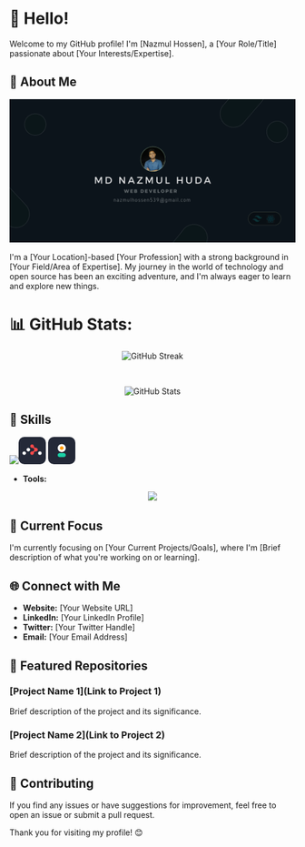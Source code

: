 # 👋 Hello!


Welcome to my GitHub profile! I'm [Nazmul Hossen], a [Your Role/Title] passionate about [Your Interests/Expertise].
## 🚀 About Me


![logo](images/Birthday%20(4).png)

I'm a [Your Location]-based [Your Profession] with a strong background in [Your Field/Area of Expertise]. My journey in the world of technology and open source has been an exciting adventure, and I'm always eager to learn and explore new things.



 # 📊 GitHub Stats:

<p align='center' href="https://git.io/streak-stats">
  <img src="https://github-readme-streak-stats.herokuapp.com?user=nazmul-main&theme=whatsapp-dark&hide_border=true&date_format=M%20j%5B%2C%20Y%5D&mode=weekly" alt="GitHub Streak" />
</p>


</br>

<!-- Add total commit count with the same theme -->
<p align="center">
  <img src="https://github-readme-stats.vercel.app/api?username=nazmul-main&show_icons=true&hide_border=true&count_private=true&hide=prs,issues,contribs&bg_color=121B22&text_color=086757&icon_color=7F8488&title_color=ffffff" alt="GitHub Stats" />
</p>





## 🔧 Skills

<p align="center">
  <p class='flex justify-center item-center'>
    <img src="https://skillicons.dev/icons?i=html,css,tailwind,javascript,react,vite,nextjs,firebase,mongodb," /><img style='border-radius: 10px;' width='48' src="images/Untitled%20design%20(1).png" />
    <img style='border-radius: 10px;' width='48' src="images/Untitled design (2).png" />
  </p>
</p>

- **Tools:** 
<p align="center">
    <img src="https://skillicons.dev/icons?i=git,github,postman," />
  </a>
</p>



## 🌱 Current Focus

I'm currently focusing on [Your Current Projects/Goals], where I'm [Brief description of what you're working on or learning].

## 🌐 Connect with Me

- **Website:** [Your Website URL]
- **LinkedIn:** [Your LinkedIn Profile]
- **Twitter:** [Your Twitter Handle]
- **Email:** [Your Email Address]

<!-- ## 📈 GitHub Stats

![Your GitHub Stats](https://github-readme-stats.vercel.app/api?username=nazmul&show_icons=true&count_private=true&hide=contribs,prs) -->


## 🌟 Featured Repositories

### [Project Name 1](Link to Project 1)

Brief description of the project and its significance.

### [Project Name 2](Link to Project 2)

Brief description of the project and its significance.

## 🤝 Contributing

If you find any issues or have suggestions for improvement, feel free to open an issue or submit a pull request.

Thank you for visiting my profile! 😊
